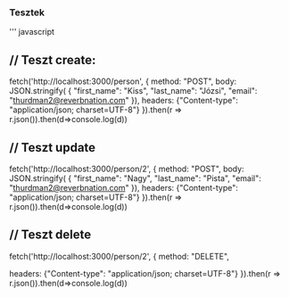 ### Tesztek
''' javascript
## // Teszt create:
fetch('http://localhost:3000/person', {
  method: "POST",
  body: JSON.stringify( {
    "first_name": "Kiss",
    "last_name": "Józsi",
    "email": "thurdman2@reverbnation.com"
}),
  headers: {"Content-type": "application/json; charset=UTF-8"}
}).then(r => r.json()).then(d=>console.log(d))

## // Teszt update
fetch('http://localhost:3000/person/2', {
  method: "POST",
  body: JSON.stringify( {
    "first_name": "Nagy",
    "last_name": "Pista",
    "email": "thurdman2@reverbnation.com"
}),
  headers: {"Content-type": "application/json; charset=UTF-8"}
}).then(r => r.json()).then(d=>console.log(d))

## // Teszt delete
fetch('http://localhost:3000/person/2', {
  method: "DELETE",  

  headers: {"Content-type": "application/json; charset=UTF-8"}
}).then(r => r.json()).then(d=>console.log(d))